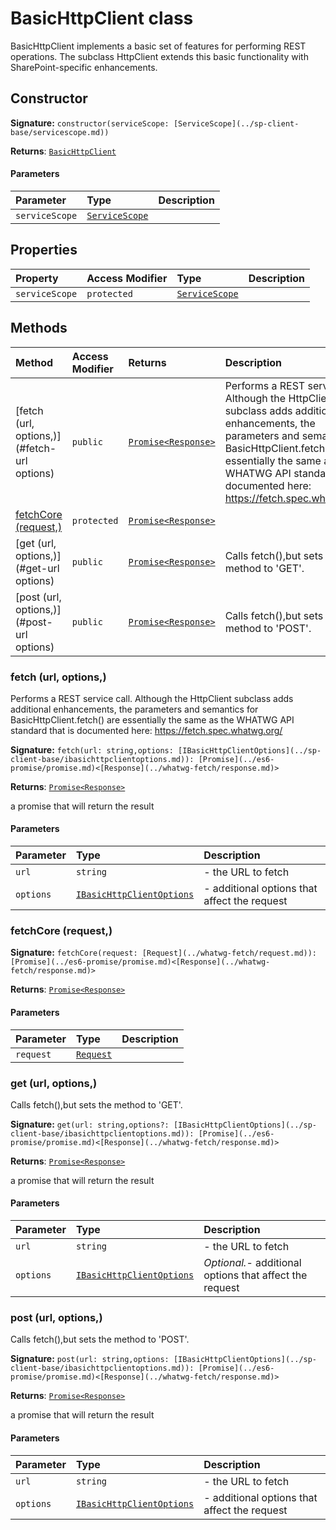 # BasicHttpClient class





BasicHttpClient implements a basic set of features for performing REST operations. 
The subclass HttpClient extends this basic functionality with SharePoint-specific 
enhancements.


## Constructor


**Signature:** `constructor(serviceScope: [ServiceScope](../sp-client-base/servicescope.md))`

**Returns**: [`BasicHttpClient`](../sp-client-base/basichttpclient.md)



#### Parameters


| Parameter	   | Type    | Description |
|:-------------|:---------------|:------------|
| `serviceScope`    | [`ServiceScope`](../sp-client-base/servicescope.md) |  |


## Properties

| Property	   | Access Modifier | Type	| Description|
|:-------------|:----|:-------|:-----------|
|`serviceScope`     | `protected` | [`ServiceScope`](../sp-client-base/servicescope.md) |  |




## Methods

| Method	   | Access Modifier | Returns	| Description|
|:-------------|:----|:-------|:-----------|
|[fetch (url, options,)](#fetch-url options)     | `public` | [`Promise<Response>`](../es6-promise/promise.md) | Performs a REST service call. Although the HttpClient subclass adds  additional enhancements, the parameters and semantics for BasicHttpClient.fetch()  are essentially the same as the WHATWG API standard that is documented here:  https://fetch.spec.whatwg.org/ |
|[fetchCore (request,)](#fetchcore-request)     | `protected` | [`Promise<Response>`](../es6-promise/promise.md) |  |
|[get (url, options,)](#get-url options)     | `public` | [`Promise<Response>`](../es6-promise/promise.md) | Calls fetch(),but sets the method to 'GET'. |
|[post (url, options,)](#post-url options)     | `public` | [`Promise<Response>`](../es6-promise/promise.md) | Calls fetch(),but sets the method to 'POST'. |





### fetch (url, options,)

Performs a REST service call. Although the HttpClient subclass adds 
additional enhancements, the parameters and semantics for BasicHttpClient.fetch() 
are essentially the same as the WHATWG API standard that is documented here: 
https://fetch.spec.whatwg.org/

**Signature:** ``fetch(url: string,options: [IBasicHttpClientOptions](../sp-client-base/ibasichttpclientoptions.md)): [Promise](../es6-promise/promise.md)<[Response](../whatwg-fetch/response.md)>``

**Returns**: [`Promise<Response>`](../es6-promise/promise.md)

a promise that will return the result

#### Parameters


| Parameter	   | Type    | Description |
|:-------------|:---------------|:------------|
| `url`    | `string` | - the URL to fetch |
| `options`    | [`IBasicHttpClientOptions`](../sp-client-base/ibasichttpclientoptions.md) | - additional options that affect the request |


### fetchCore (request,)



**Signature:** ``fetchCore(request: [Request](../whatwg-fetch/request.md)): [Promise](../es6-promise/promise.md)<[Response](../whatwg-fetch/response.md)>``

**Returns**: [`Promise<Response>`](../es6-promise/promise.md)



#### Parameters


| Parameter	   | Type    | Description |
|:-------------|:---------------|:------------|
| `request`    | [`Request`](../whatwg-fetch/request.md) |  |


### get (url, options,)

Calls fetch(),but sets the method to 'GET'.

**Signature:** ``get(url: string,options?: [IBasicHttpClientOptions](../sp-client-base/ibasichttpclientoptions.md)): [Promise](../es6-promise/promise.md)<[Response](../whatwg-fetch/response.md)>``

**Returns**: [`Promise<Response>`](../es6-promise/promise.md)

a promise that will return the result

#### Parameters


| Parameter	   | Type    | Description |
|:-------------|:---------------|:------------|
| `url`    | `string` | - the URL to fetch |
| `options`    | [`IBasicHttpClientOptions`](../sp-client-base/ibasichttpclientoptions.md) | _Optional._- additional options that affect the request |


### post (url, options,)

Calls fetch(),but sets the method to 'POST'.

**Signature:** ``post(url: string,options: [IBasicHttpClientOptions](../sp-client-base/ibasichttpclientoptions.md)): [Promise](../es6-promise/promise.md)<[Response](../whatwg-fetch/response.md)>``

**Returns**: [`Promise<Response>`](../es6-promise/promise.md)

a promise that will return the result

#### Parameters


| Parameter	   | Type    | Description |
|:-------------|:---------------|:------------|
| `url`    | `string` | - the URL to fetch |
| `options`    | [`IBasicHttpClientOptions`](../sp-client-base/ibasichttpclientoptions.md) | - additional options that affect the request |

